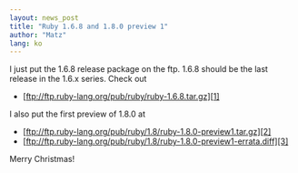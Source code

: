 ```yaml
---
layout: news_post
title: "Ruby 1.6.8 and 1.8.0 preview 1"
author: "Matz"
lang: ko
---
```


I just put the 1.6.8 release package on the ftp. 1.6.8 should be the
last release in the 1.6.x series. Check out

* [ftp://ftp.ruby-lang.org/pub/ruby/ruby-1.6.8.tar.gz][1]

I also put the first preview of 1.8.0 at

* [ftp://ftp.ruby-lang.org/pub/ruby/1.8/ruby-1.8.0-preview1.tar.gz][2]
* [ftp://ftp.ruby-lang.org/pub/ruby/1.8/ruby-1.8.0-preview1-errata.diff][3]

Merry Christmas!



[1]: ftp://ftp.ruby-lang.org/pub/ruby/ruby-1.6.8.tar.gz 
[2]: ftp://ftp.ruby-lang.org/pub/ruby/1.8/ruby-1.8.0-preview1.tar.gz 
[3]: ftp://ftp.ruby-lang.org/pub/ruby/1.8/ruby-1.8.0-preview1-errata.diff 
